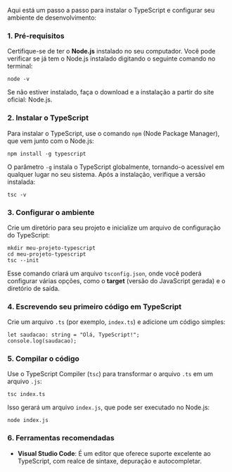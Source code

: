 Aqui está um passo a passo para instalar o TypeScript e configurar seu ambiente de desenvolvimento:

### 1. **Pré-requisitos**

Certifique-se de ter o **Node.js** instalado no seu computador. Você pode verificar se já tem o Node.js instalado digitando o seguinte comando no terminal:

```
node -v
```

Se não estiver instalado, faça o download e a instalação a partir do site oficial: Node.js.

### 2. **Instalar o TypeScript**

Para instalar o TypeScript, use o comando `npm` (Node Package Manager), que vem junto com o Node.js:

```
npm install -g typescript
```

O parâmetro `-g` instala o TypeScript globalmente, tornando-o acessível em qualquer lugar no seu sistema.
Após a instalação, verifique a versão instalada:

```
tsc -v
```

### 3. **Configurar o ambiente**

Crie um diretório para seu projeto e inicialize um arquivo de configuração do TypeScript:

```
mkdir meu-projeto-typescript
cd meu-projeto-typescript
tsc --init
```

Esse comando criará um arquivo `tsconfig.json`, onde você poderá configurar várias opções, como o **target** (versão do JavaScript gerada) e o diretório de saída.

### 4. **Escrevendo seu primeiro código em TypeScript**

Crie um arquivo `.ts` (por exemplo, `index.ts`) e adicione um código simples:

```
let saudacao: string = "Olá, TypeScript!";
console.log(saudacao);
```

### 5. **Compilar o código**

Use o TypeScript Compiler (`tsc`) para transformar o arquivo `.ts` em um arquivo `.js`:

```
tsc index.ts
```

Isso gerará um arquivo `index.js`, que pode ser executado no Node.js:

```
node index.js
```

### 6. **Ferramentas recomendadas**

- **Visual Studio Code**: É um editor que oferece suporte excelente ao TypeScript, com realce de sintaxe, depuração e autocompletar.


